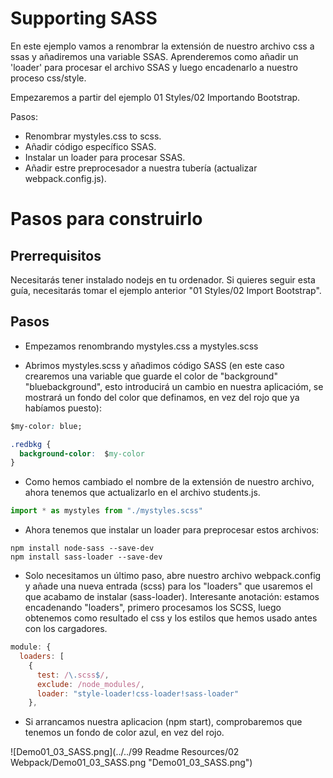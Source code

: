# Supporting SASS

En este ejemplo vamos a renombrar la extensión de nuestro archivo css a ssas y añadiremos una variable SSAS. Aprenderemos como añadir un 'loader' para  procesar el archivo SSAS y luego encadenarlo a nuestro proceso css/style.

Empezaremos a partir del ejemplo  01 Styles/02 Importando Bootstrap.

Pasos:
 - Renombrar mystyles.css to scss.
 - Añadir código específico SSAS.
 - Instalar un loader para procesar SSAS.
 - Añadir estre preprocesador a nuestra tubería (actualizar webpack.config.js).

# Pasos para construirlo

## Prerrequisitos

Necesitarás tener instalado nodejs en tu ordenador. Si quieres seguir esta guía, necesitarás tomar el ejemplo anterior "01 Styles/02 Import Bootstrap".

## Pasos

- Empezamos renombrando mystyles.css a mystyles.scss

- Abrimos mystyles.scss y añadimos código SASS (en este caso crearemos una variable que guarde el color de "background" "bluebackground", esto introducirá un cambio en nuestra aplicacióm, se mostrará un fondo del color que definamos, en vez del rojo que ya habíamos puesto):

````css
$my-color: blue;

.redbkg {
  background-color:  $my-color
}
````

- Como hemos cambiado el nombre de la extensión de nuestro archivo, ahora tenemos que actualizarlo en el archivo students.js.

````javascript
import * as mystyles from "./mystyles.scss"
````

- Ahora tenemos que instalar un loader para preprocesar estos archivos:

````
npm install node-sass --save-dev
npm install sass-loader --save-dev
````
- Solo necesitamos un último paso, abre nuestro archivo webpack.config y añade una nueva entrada (scss) para los "loaders" que usaremos el que acabamo de instalar (sass-loader). Interesante anotación: estamos encadenando "loaders", primero procesamos los SCSS, luego obtenemos como resultado el css y los estilos que hemos usado antes con los cargadores.

````javascript
module: {
  loaders: [
    {
      test: /\.scss$/,
      exclude: /node_modules/,
      loader: "style-loader!css-loader!sass-loader"
    },
````

- Si arrancamos nuestra aplicacion (npm start), comprobaremos que tenemos un fondo de color azul, en vez del rojo.

![Demo01_03_SASS.png](../../99 Readme Resources/02 Webpack/Demo01_03_SASS.png "Demo01_03_SASS.png")
